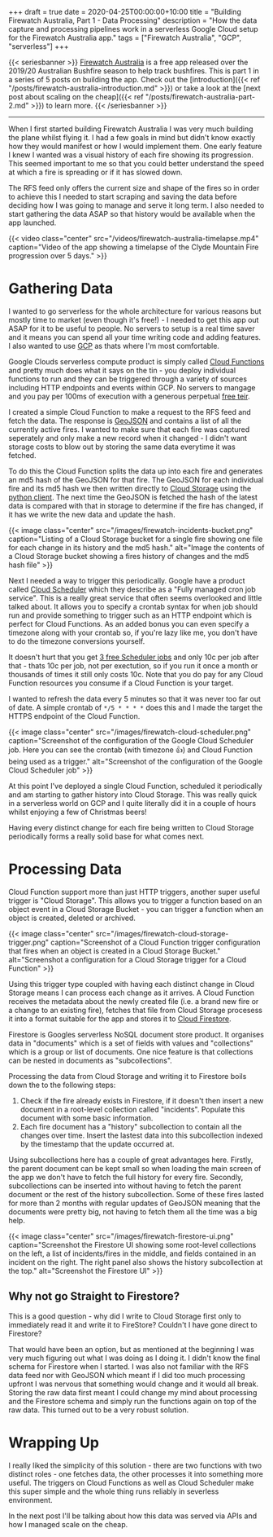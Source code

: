 +++
draft = true
date = 2020-04-25T00:00:00+10:00
title = "Building Firewatch Australia, Part 1 - Data Processing"
description = "How the data capture and processing pipelines work in a serverless Google Cloud setup for the Firewatch Australia app."
tags = ["Firewatch Australia", "GCP", "serverless"]
+++

{{< seriesbanner >}}
[Firewatch Australia](https://firewatchaus.com/) is a free app released over the 2019/20 Australian
Bushfire season to help track bushfires. This is part 1 in a series of 5 posts on building the app.
Check out the [introduction]({{< ref "/posts/firewatch-australia-introduction.md" >}}) or take a
look at the [next post about scaling on the cheap]({{< ref "/posts/firewatch-australia-part-2.md" >}})
to learn more.
{{< /seriesbanner >}}

---

When I first started building Firewatch Australia I was very much building the plane whilst flying it.
I had a few goals in mind but didn't know exactly how they would manifest or how I would implement
them. One early feature I knew I wanted was a visual history of each fire showing its progression.
This seemed important to me so that you could better understand the speed at which a fire is
spreading or if it has slowed down.

The RFS feed only offers the current size and shape of the fires so in order to achieve this I
needed to start scraping and saving the data before deciding how I was going to manage and serve
it long term. I also needed to start gathering the data ASAP so that history would be
available when the app launched.

{{< video
      class="center"
      src="/videos/firewatch-australia-timelapse.mp4"
      caption="Video of the app showing a timelapse of the Clyde Mountain Fire progression over 5 days." >}}

# Gathering Data

I wanted to go serverless for the whole architecture for various reasons but mostly time to market
(even though it's free!) - I needed to get this app out ASAP for it to be useful to people.
No servers to setup is a real time saver and it means you can spend all your time writing code
and adding features. I also wanted to use [GCP][1] as thats where I'm most comfortable.

Google Clouds serverless compute product is simply called [Cloud Functions][2] and pretty much does
what it says on the tin - you deploy individual functions to run and they can be triggered through
a variety of sources including HTTP endpoints and events within GCP. No servers to mangage and you
pay per 100ms of execution with a generous perpetual [free teir][3].

I created a simple Cloud Function to make a request to the RFS feed and fetch the data. The response
is [GeoJSON][4] and contains a list of all the currently active fires. I wanted to make sure that
each fire was captured seperately and only make a new record when it changed - I didn't want storage
costs to blow out by storing the same data everytime it was fetched.

To do this the Cloud Function splits the data up into each fire and generates an md5 hash of the
GeoJSON for that fire. The GeoJSON for each individual fire and its md5 hash we then written directly
to [Cloud Storage][5] using the [python client][6]. The next time the GeoJSON is fetched the hash
of the latest data is compared with that in storage to determine if the fire has changed, if it
has we write the new data and update the hash.

{{< image
      class="center"
      src="/images/firewatch-incidents-bucket.png"
      caption="Listing of a Cloud Storage bucket for a single fire showing one file for each change in its history and the md5 hash."
      alt="Image the contents of a Cloud Storage bucket showing a fires history of changes and the md5 hash file" >}}

Next I needed a way to trigger this periodically. Google have a product called [Cloud Scheduler][7]
which they describe as a "Fully managed cron job service". This is a really great service that often
seems overlooked and little talked about. It allows you to specify a crontab syntax for when job
should run and provide something to trigger such as an HTTP endpoint which is perfect for Cloud
Functions. As an added bonus you can even specify a timezone along with your crontab so, if you're
lazy like me, you don't have to do the timezone conversions yourself.

It doesn't hurt that you get [3 free Scheduler jobs][8] and only 10c per job after that - thats 10c
per job, not per exectution, so if you run it once a month or thousands of times it still only costs
10c. Note that you do pay for any Cloud Function resources you consume if a Cloud Function is your
target.

I wanted to refresh the data every 5 minutes so that it was never too far out of date. A simple
crontab of `*/5 * * * *` does this and I made the target the HTTPS endpoint of the Cloud Function.

{{< image
      class="center"
      src="/images/firewatch-cloud-scheduler.png"
      caption="Screenshot of the configuration of the Google Cloud Scheduler job. Here you can see the crontab (with timezone 👍) and Cloud Function being used as a trigger."
      alt="Screenshot of the configuration of the Google Cloud Scheduler job" >}}

At this point I've deployed a single Cloud Function, scheduled it periodically and am starting to
gather history into Cloud Storage. This was really quick in a serverless world on GCP and I quite
literally did it in a couple of hours whilst enjoying a few of Christmas beers!

Having every distinct change for each fire being written to Cloud Storage periodically forms a
really solid base for what comes next.

# Processing Data

Cloud Function support more than just HTTP triggers, another super useful trigger is "Cloud Storage".
This allows you to trigger a function based on an object event in a Cloud Storage Bucket - you can
trigger a function when an object is created, deleted or archived.

{{< image
      class="center"
      src="/images/firewatch-cloud-storage-trigger.png"
      caption="Screenshot of a Cloud Function trigger configuration that fires when an object is created in a Cloud Storage Bucket."
      alt="Screenshot a configuration for a Cloud Storage trigger for a Cloud Function" >}}

Using this trigger type coupled with having each distinct change in Cloud Storage means I can process
each change as it arrives. A Cloud Function receives the metadata about the newly created file (i.e.
a brand new fire or a change to an existing fire), fetches that file from Cloud Storage procesess it
into a format suitable for the app and stores it to [Cloud Firestore](https://cloud.google.com/firestore).

Firestore is Googles serverless NoSQL document store product. It organises data in "documents" which
is a set of fields with values and "collections" which is a group or list of documents. One nice
feature is that collections can be nested in documents as "subcollections".

Processing the data from Cloud Storage and writing it to Firestore boils down the to the following steps:

1) Check if the fire already exists in Firestore, if it doesn't then insert a new document in a
   root-level collection called "incidents". Populate this document with some basic information.
2) Each fire document has a "history" subcollection to contain all the changes over time. Insert
   the lastest data into this subcollection indexed by the timestamp that the update occurred at.

Using subcollections here has a couple of great advantages here. Firstly, the parent document can be
kept small so when loading the main screen of the app we don't have to fetch the full history for
every fire. Secondly, subcollections can be inserted into without having to fetch the parent document
or the rest of the history subcollection. Some of these fires lasted for more than 2 months with
regular updates of GeoJSON meaning that the documents were pretty big, not having to fetch them all
the time was a big help.

{{< image
      class="center"
      src="/images/firewatch-firestore-ui.png"
      caption="Screenshot the Firestore UI showing some root-level collections on the left, a list of incidents/fires in the middle, and fields contained in an incident on the right. The right panel also shows the history subcollection at the top."
      alt="Screenshot the Firestore UI" >}}

## Why not go Straight to Firestore?

This is a good question - why did I write to Cloud Storage first only to immediately read it and
write it to FireStore? Couldn't I have gone direct to Firestore?

That would have been an option, but as mentioned at the beginning I was very much figuring out what
I was doing as I doing it. I didn't know the final schema for Firestore when I started. I was also
not familiar with the RFS data feed nor with GeoJSON which meant if I did too much processing upfront
I was nervous that something would change and it would all break. Storing the raw data first meant I
could change my mind about processing and the Firestore schema and simply run the functions again
on top of the raw data. This turned out to be a very robust solution.

# Wrapping Up

I really liked the simplicity of this solution - there are two functions with two distinct roles -
one fetches data, the other processes it into something more useful. The triggers on Cloud Functions
as well as Cloud Scheduler make this super simple and the whole thing runs reliably in severless
environment.

In the next post I'll be talking about how this data was served via APIs and how I managed scale on
the cheap.



[1]: http://cloud.google.com/
[2]: https://cloud.google.com/functions
[3]: https://cloud.google.com/functions/pricing#free_tier
[4]: https://geojson.org/
[5]: https://cloud.google.com/storage
[6]: https://googleapis.dev/python/storage/latest/client.html
[7]: https://cloud.google.com/scheduler
[8]: https://cloud.google.com/scheduler/pricing
